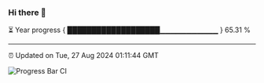### Hi there 👋

⏳ Year progress { ███████████████████▁▁▁▁▁▁▁▁▁▁▁ } 65.31 %

---

⏰ Updated on Tue, 27 Aug 2024 01:11:44 GMT

![Progress Bar CI](https://github.com/liununu/liununu/workflows/Progress%20Bar%20CI/badge.svg)
